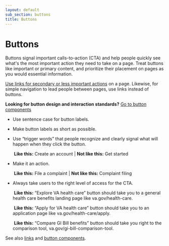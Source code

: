 ```yaml
---
layout: default
sub_section: buttons
title: Buttons
---
```


# Buttons

Buttons signal important calls-to-action (CTA) and help people quickly see what's the most important action they need to take on a page. Treat buttons like important or primary content, and prioritize their placement on pages as you would essential information. 

[Use links for secondary or less important actions](../content-style-guide/links.html) on a page. Likewise, for simple navigation to lead people between pages, use links instead of buttons.

__Looking for button design and interaction standards?__ [Go to button components](../components/buttons.html)  

- Use sentence case for button labels.

- Make button labels as short as possible.

- Use “trigger words” that people recognize and clearly signal what will happen when they click the button.

  ​		**Like this:** Create an account |  **Not like this:** Get started



- Make it an action.

  ​		**Like this:** File a complaint   |   **Not like this:** Complaint filing



- Always take users to the right level of access for the CTA.

  ​		**Like this:** “Explore VA health care” button should take you to a general health care benefits landing page like va.gov/health-care.

  ​		**Like this:** “Apply for VA health care” button should take you to an application page like va.gov/health-care/apply.

  ​		**Like this:** “Compare GI Bill benefits” button should take you right to the comparison tool, va.gov/gi-bill-comparison-tool.


 See also [links](linksectionurl) and [button components](../components/buttons.html).  


